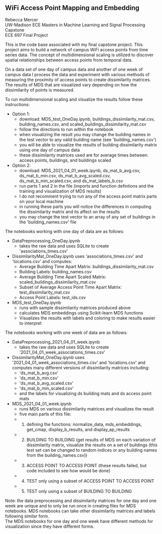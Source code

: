 ## WiFi Access Point Mapping and Embedding
Rebecca Mercer  
UW-Madison ECE Masters in Machine Learning and Signal Processing Capstone  
ECE 697 Final Project  
 
This is the code base associated with my final capstone project. This project aims to build a network of campus WiFi access points from time series data.
The concept of multidimensional scaling is utilized to discover spatial relationships between access points from temporal data.   

On a data set of one day of campus data and another of one week of campus data I process the data and experiment with various methods of measuring the proximity of access points to create dissimilarity matrices. The results of MDS that are visualized vary depending on how the dissimilarity of points is measured.  

To run multidimensional scaling and visualize the results follow these instructions:  
- Option 1:
  - download: MDS_test_OneDay.ipynb, buildings_dissimilarity_mat.csv, building_names.csv, and scaled_buildings_dissimilarity_mat.csv
  - follow the directions to run within the notebook
  - when visualizing the result you may change the building names in the test vector to any valid building name (see 'building_names.csv')
  - you will be able to visualize the results of building dissimilarity matrix using one day of campus data
  - these dissimilarity matrices used are for average times between: access points, buildings, and buildings scaled
- Option 2:
  - download: MDS_2021_04_01_week.ipynb, ds_mat_b_avg.csv, ds_mat_b_min.csv, ds_mat_b_avg_scaled.csv, ds_mat_b_min_scaled.csv, and ds_mat_labels_b.csv
  - run parts 1 and 2 in the file (imports and function defintions and the training and visualization of MDS results)
  - I do not recomment trying to run any of the access point matrix parts on your local machine
  - in running these parts you will notice the differences in computing the dissimilarity matrix and its affect on the results
  - you may change the test vector to an array of any set of buildings in the 'building_names.csv' file

The notebooks working with one day of data are as follows:
- DataPreprocessing_OneDay.ipynb 
  - takes the raw data and uses SQLite to create 'associations_times.csv'
- DissimilarityMat_OneDay.ipynb uses 'associations_times.csv'  and 'locations.csv' and computes:
  - Average Building Time Apart Matrix: buildings_dissimilarity_mat.csv
  - Building Labels: building_names.csv
  - Average Building Time Apart Scaled Matrix: scaled_buildings_dissimilarity_mat.csv 
  - Subset of Average Access Point Time Apart Matrix: test_dissimilarity_mat.csv
  - Access Point Labels: test_ids.csv
- MDS_test_OneDay.ipynb
  - runs with sample dissimilarity matrices produced above
  - calculates MDS embeddings using Scikit-learn MDS functions
  - Visualizes the results with labels and coloring to make results easier to interpret

The notebooks working with one week of data are as follows:
- DataPreprocessing_2021_04_01_week.ipynb 
  - takes the raw data and uses SQLite to create '2021_04_01_week_associations_times.csv'
- DissimilarityMat_OneDay.ipynb uses '2021_04_01_week_associations_times.csv'  and 'locations.csv' and computes many different versions of dissimilarity matrices including:
  - 'ds_mat_b_avg.csv'
  - 'ds_mat_b_min.csv'
  - 'ds_mat_b_avg_scaled.csv'
  - 'ds_mat_b_min_scaled.csv'
  - and the labels for visualizing ds building mats and ds access point mats
- MDS_2021_04_01_week.ipynb
  - runs MDS on various dissimilarity matrices and visualizes the result
  - five main parts of this file:
   - 1) defining the functions: normalize_data, mds_embeddings, get_cmap, display_b_results, and display_ap_results
   - 2) BUILDING TO BUILDING (get results of MDS on each variation of dissimilarity matrix, visualize the results on a set of buildings (this test set can be changed to random indices or any building names from the building_names.csv))
   - 3) ACCESS POINT TO ACCESS POINT (these results failed, but code included to see how would be done)
   - 4) TEST only using a subset of ACCESS POINT TO ACCESS POINT 
   - 5) TEST only using a subset of BUILDING TO BUILDING


Note: the data preprocessing and dissimilarity matrices for one day and one week are unique and to only be run once in creating files for MDS notebooks. 
MDS notebooks can take other dissimilarity matrices and labels following similar form.  
The MDS notebooks for one day and one week have different methods for visualization since they have different forms.


